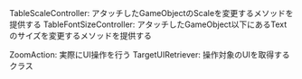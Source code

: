 TableScaleController: アタッチしたGameObjectのScaleを変更するメソッドを提供する
TableFontSizeController: アタッチしたGameObject以下にあるTextのサイズを変更するメソッドを提供する

ZoomAction: 実際にUI操作を行う
TargetUIRetriever: 操作対象のUIを取得するクラス
